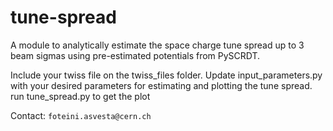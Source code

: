 # tune-spread
A module to analytically estimate the space charge tune spread up to 3 beam sigmas using pre-estimated potentials from PySCRDT.

Include your twiss file on the twiss_files folder.
Update input_parameters.py with your desired parameters for estimating and plotting the tune spread.
run tune_spread.py to get the plot

Contact: `foteini.asvesta@cern.ch`
